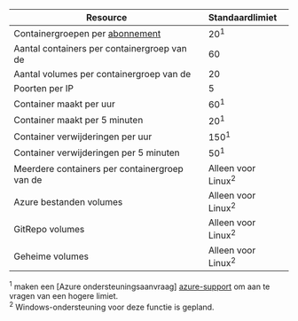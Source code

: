 | Resource | Standaardlimiet |
| --- | :--- |
| Containergroepen per [abonnement](../articles/billing-buy-sign-up-azure-subscription.md) | 20<sup>1</sup> |
| Aantal containers per containergroep van de | 60 |
| Aantal volumes per containergroep van de | 20 |
| Poorten per IP | 5 |
| Container maakt per uur |60<sup>1</sup> |
| Container maakt per 5 minuten | 20<sup>1</sup> |
| Container verwijderingen per uur | 150<sup>1</sup> |
| Container verwijderingen per 5 minuten | 50<sup>1</sup> |
| Meerdere containers per containergroep van de | Alleen voor Linux<sup>2</sup> |
| Azure bestanden volumes | Alleen voor Linux<sup>2</sup> |
| GitRepo volumes | Alleen voor Linux<sup>2</sup> |
| Geheime volumes | Alleen voor Linux<sup>2</sup> |

<sup>1</sup> maken een [Azure ondersteuningsaanvraag] [ azure-support] om aan te vragen van een hogere limiet.<br />
<sup>2</sup> Windows-ondersteuning voor deze functie is gepland.

<!-- LINKS - External -->
[azure-support]: https://ms.portal.azure.com/#blade/Microsoft_Azure_Support/HelpAndSupportBlade/newsupportrequest
